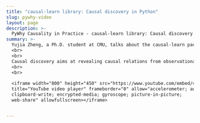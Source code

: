 ```yaml
---
title: "causal-learn library: Causal discovery in Python"
slug: pywhy-video
layout: page
description: >-
  PyWhy Causality in Practice - causal-learn library: Causal discovery in Python - Yujia Zheng
summary: >-
  Yujia Zheng, a Ph.D. student at CMU, talks about the causal-learn package and how it can be used to learn causal graphs (and more) from observational data.
  <br>
  <br>
  Causal discovery aims at revealing causal relations from observational data, which is a fundamental task in science and engineering. This talk introduces causal-learn, an open-source Python library for causal discovery. This library focuses on bringing a comprehensive collection of causal discovery methods to both practitioners and researchers. It provides easy-to-use APIs for non-specialists, modular building blocks for developers, detailed documentation for learners, and comprehensive methods for all. Different from previous packages in R or Java, causal-learn is fully developed in Python, which could be more in tune with the recent preference shift in programming languages within related communities. The talk will also explore related usage examples, aiming to further lower the entry threshold by providing a roadmap for selecting the appropriate algorithm.
  <br>
  <br>
  
  <iframe width="800" height="450" src="https://www.youtube.com/embed/4E5b9ldybDE?si=EoljD2TMFEzyjnHk" 
  title="YouTube video player" frameborder="0" allow="accelerometer; autoplay;
  clipboard-write; encrypted-media; gyroscope; picture-in-picture; 
  web-share" allowfullscreen></iframe>


---
```

